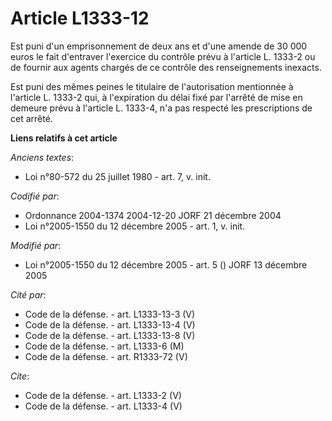 # Article L1333-12

Est puni d'un emprisonnement de deux ans et d'une amende de 30 000 euros le fait d'entraver l'exercice du contrôle prévu à
l'article L. 1333-2 ou de fournir aux agents chargés de ce contrôle des renseignements inexacts. 

Est puni des mêmes peines le titulaire de l'autorisation mentionnée à l'article L. 1333-2 qui, à l'expiration du délai fixé
par l'arrêté de mise en demeure prévu à l'article L. 1333-4, n'a pas respecté les prescriptions de cet arrêté.

**Liens relatifs à cet article**

_Anciens textes_:

  - Loi n°80-572 du 25 juillet 1980 - art. 7, v. init.

_Codifié par_:

  - Ordonnance 2004-1374 2004-12-20 JORF 21 décembre 2004
  - Loi n°2005-1550 du 12 décembre 2005 - art. 1, v. init.

_Modifié par_:

  - Loi n°2005-1550 du 12 décembre 2005 - art. 5 () JORF 13 décembre 2005

_Cité par_:

  - Code de la défense. - art. L1333-13-3 (V)
  - Code de la défense. - art. L1333-13-4 (V)
  - Code de la défense. - art. L1333-13-8 (V)
  - Code de la défense. - art. L1333-6 (M)
  - Code de la défense. - art. R1333-72 (V)

_Cite_:

  - Code de la défense. - art. L1333-2 (V)
  - Code de la défense. - art. L1333-4 (V)
